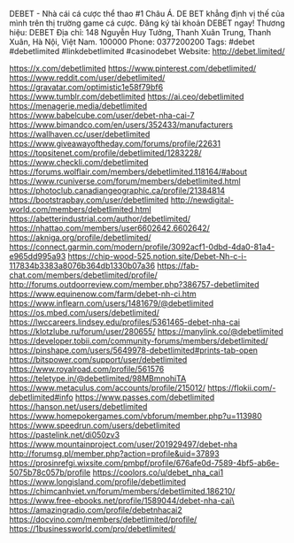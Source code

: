 DEBET - Nhà cái cá cược thể thao #1 Châu Á. DE BET khẳng định vị thế của mình trên thị trường game cá cược. Đăng ký tài khoản DEBET ngay!
Thương hiệu: DEBET
Địa chỉ: 148 Nguyễn Huy Tưởng, Thanh Xuân Trung, Thanh Xuân, Hà Nội, Việt Nam. 100000
Phone: 0377200200
Tags: #debet #debetlimited #linkdebetlimited #casinodebet
Website: http://debet.limited/

https://x.com/debetlimited
https://www.pinterest.com/debetlimited/
https://www.reddit.com/user/debetlimited/
https://gravatar.com/optimistic1e58f79bf6
https://www.tumblr.com/debetlimited
https://ai.ceo/debetlimited
https://menagerie.media/debetlimited
https://www.babelcube.com/user/debet-nha-cai-7
https://www.bimandco.com/en/users/352433/manufacturers
https://wallhaven.cc/user/debetlimited
https://www.giveawayoftheday.com/forums/profile/22631
https://topsitenet.com/profile/debetlimited/1283228/
https://www.checkli.com/debetlimited
https://forums.wolflair.com/members/debetlimited.118164/#about
https://www.rcuniverse.com/forum/members/debetlimited.html
https://photoclub.canadiangeographic.ca/profile/21384814
https://bootstrapbay.com/user/debetlimited
http://newdigital-world.com/members/debetlimited.html
https://abetterindustrial.com/author/debetlimited/
https://nhattao.com/members/user6602642.6602642/
https://akniga.org/profile/debetlimited/
https://connect.garmin.com/modern/profile/3092acf1-0dbd-4da0-81a4-e965dd995a93
https://chip-wood-525.notion.site/Debet-Nh-c-i-117834b3383a8076b364db1330b07a36
https://fab-chat.com/members/debetlimited/profile/
http://forums.outdoorreview.com/member.php?386757-debetlimited
https://www.equinenow.com/farm/debet-nh-ci.htm
https://www.inflearn.com/users/1481679/@debetlimited
https://os.mbed.com/users/debetlimited/
https://lwccareers.lindsey.edu/profiles/5361465-debet-nha-cai
https://klotzlube.ru/forum/user/280655/
https://manylink.co/@debetlimited
https://developer.tobii.com/community-forums/members/debetlimited/
https://pinshape.com/users/5649978-debetlimited#prints-tab-open
https://bitspower.com/support/user/debetlimited
https://www.royalroad.com/profile/561576
https://teletype.in/@debetlimited/98MBmnohiTA
https://www.metaculus.com/accounts/profile/215012/
https://flokii.com/-debetlimited#info
https://www.passes.com/debetlimited
https://hanson.net/users/debetlimited
https://www.homepokergames.com/vbforum/member.php?u=113980
https://www.speedrun.com/users/debetlimited
https://pastelink.net/di050zv3
https://www.mountainproject.com/user/201929497/debet-nha
http://forumsg.pl/member.php?action=profile&uid=37893
https://prosinrefgi.wixsite.com/pmbpf/profile/676afe0d-7589-4bf5-ab6e-5075b78c057b/profile
https://coolors.co/u/debet_nha_cai1
https://www.longisland.com/profile/debetlimited
https://chimcanhviet.vn/forum/members/debetlimited.186210/
https://www.free-ebooks.net/profile/1589044/debet-nha-cai\
https://amazingradio.com/profile/debetnhacai2
https://docvino.com/members/debetlimited/profile/
https://1businessworld.com/pro/debetlimited/
